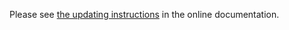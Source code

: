 Please see [the updating instructions](https://doc.znuny.org/manual/releases/installupdate/update.html#update-to-6-3) in the online documentation.

